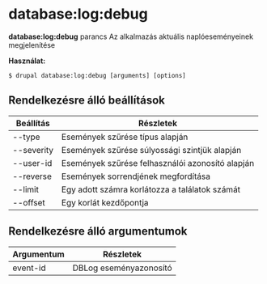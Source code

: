 # database:log:debug
**database:log:debug** parancs Az alkalmazás aktuális naplóeseményeinek megjelenítése

**Használat:**
```
$ drupal database:log:debug [arguments] [options] 
```

## Rendelkezésre álló beállítások
Beállítás | Részletek
-------|-------------
--type | Események szűrése típus alapján
--severity | Események szűrése súlyossági szintjük alapján
--user-id | Események szűrése felhasználói azonosító alapján
--reverse | Események sorrendjének megfordítása
--limit | Egy adott számra korlátozza a találatok számát
--offset | Egy korlát kezdőpontja

## Rendelkezésre álló argumentumok
Argumentum | Részletek
---------|-------------
event-id | DBLog eseményazonosító
